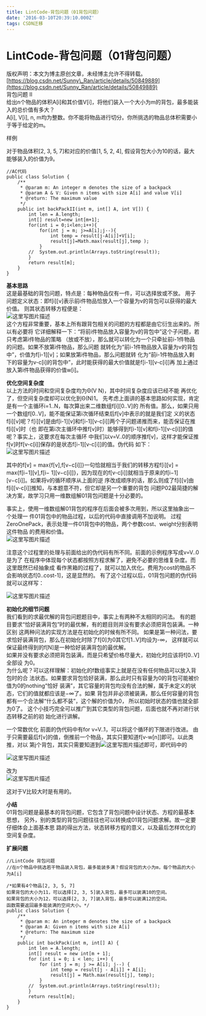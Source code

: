 ```yaml
---
title: LintCode-背包问题（01背包问题）
date: '2016-03-10T20:39:10.000Z'
tags: CSDN迁移
---
```


# LintCode-背包问题（01背包问题）

版权声明：本文为博主原创文章，未经博主允许不得转载。 [https://blog.csdn.net/Sunny\_Ran/article/details/50849889](https://blog.csdn.net/Sunny_Ran/article/details/50849889)  
背包问题 II  
给出n个物品的体积A\[i\]和其价值V\[i\]，将他们装入一个大小为m的背包，最多能装入的总价值有多大？  
A\[i\], V\[i\], n, m均为整数。你不能将物品进行切分。你所挑选的物品总体积需要小于等于给定的m。

样例

对于物品体积\[2, 3, 5, 7\]和对应的价值\[1, 5, 2, 4\], 假设背包大小为10的话，最大能够装入的价值为9。

```text
//AC代码
public class Solution {
    /**
     * @param m: An integer m denotes the size of a backpack
     * @param A & V: Given n items with size A[i] and value V[i]
     * @return: The maximum value
     */
    public int backPackII(int m, int[] A, int V[]) {
        int len = A.length;
        int[] result=new int[m+1];
        for(int i = 0;i<len;i++){   
            for(int j = m; j>=A[i];j--){
                int temp = result[j-A[i]]+V[i];
                result[j]=Math.max(result[j],temp );
            }
        //  System.out.println(Arrays.toString(result));
        }
        return result[m];
    }
}
```

**基本思路**  
这是最基础的背包问题，特点是：每种物品仅有一件，可以选择放或不放。 用子问题定义状态：即f\[i\]\[v\]表示前i件物品恰放入一个容量为v的背包可以获得的最大价值。 则其状态转移方程便是：  
![&#x8FD9;&#x91CC;&#x5199;&#x56FE;&#x7247;&#x63CF;&#x8FF0;](https://img-blog.csdn.net/20160310203253733)  
这个方程非常重要，基本上所有跟背包相关的问题的方程都是由它衍生出来的。所以有必要将 它详细解释一下：“将前i件物品放入容量为v的背包中”这个子问题，若只考虑第i件物品的策略 （放或不放），那么就可以转化为一个只牵扯前i-1件物品的问题。如果不放第i件物品，那么问题 就转化为“前i-1件物品放入容量为v的背包中”，价值为f\[i-1\]\[v\]；如果放第i件物品，那么问题就转 化为“前i-1件物品放入剩下的容量为v-c\[i\]的背包中”，此时能获得的最大价值就是f\[i-1\]\[v-c\[i\]\]再 加上通过放入第i件物品获得的价值w\[i\]。

**优化空间复杂度**  
以上方法的时间和空间复杂度均为Θ\(V N\)，其中时间复杂度应该已经不能 再优化了，但空间复杂度却可以优化到Θ\(N\)1。 先考虑上面讲的基本思路如何实现，肯定是有一个主循环i=1..N，每次算出来二维数组f\[i\]\[0..V\]的 所有值。那么，如果只用一个数组f\[0..V\]，能不能保证第i次循环结束后f\[v\]中表示的就是我们定 义的状态f\[i\]\[v\]呢？f\[i\]\[v\]是由f\[i-1\]\[v\]和f\[i-1\]\[v-c\[i\]\]两个子问题递推而来，能否保证在推f\[i\]\[v\]时（也 即在第i次主循环中推f\[v\]时）能够得到f\[i-1\]\[v\]和f\[i-1\]\[v-c\[i\]\]的值呢？事实上，这要求在每次主循环 中我们以v=V..0的顺序推f\[v\]，这样才能保证推f\[v\]时f\[v-c\[i\]\]保存的是状态f\[i-1\]\[v-c\[i\]\]的值。伪代码 如下：  
![&#x8FD9;&#x91CC;&#x5199;&#x56FE;&#x7247;&#x63CF;&#x8FF0;](https://img-blog.csdn.net/20160310203408843)

其中的f\[v\] = max{f\[v\],f\[v−c\[i\]\]}一句恰就相当于我们的转移方程f\[i\]\[v\] = max{f\[i−1\]\[v\],f\[i− 1\]\[v−c\[i\]\]}，因为现在的f\[v-c\[i\]\]就相当于原来的f\[i−1\]\[v−c\[i\]\]。如果将v的循环顺序从上面的逆 序改成顺序的话，那么则成了f\[i\]\[v\]由f\[i\]\[v-c\[i\]\]推知，与本题意不符，但它却是另一个重要的背包 问题P02最简捷的解决方案，故学习只用一维数组解01背包问题是十分必要的。

事实上，使用一维数组解01背包的程序在后面会被多次用到，所以这里抽象出一个处理一 件01背包中的物品过程，以后的代码中直接调用不加说明。 过程ZeroOnePack，表示处理一件01背包中的物品，两个参数cost、weight分别表明这件物品 的费用和价值。  
![&#x8FD9;&#x91CC;&#x5199;&#x56FE;&#x7247;&#x63CF;&#x8FF0;](https://img-blog.csdn.net/20160310203447671)

注意这个过程里的处理与前面给出的伪代码有所不同。前面的示例程序写成v=V..0是为了 在程序中体现每个状态都按照方程求解了，避免不必要的思维复杂度。而这里既然已经抽象成 看作黑箱的过程了，就可以加入优化。费用为cost的物品不会影响状态f\[0..cost-1\]，这是显然的。 有了这个过程以后，01背包问题的伪代码就可以这样写：

![&#x8FD9;&#x91CC;&#x5199;&#x56FE;&#x7247;&#x63CF;&#x8FF0;](https://img-blog.csdn.net/20160310203519359)

**初始化的细节问题**  
我们看到的求最优解的背包问题题目中，事实上有两种不太相同的问法。 有的题目要求“恰好装满背包”时的最优解，有的题目则并没有要求必须把背包装满。一种区别 这两种问法的实现方法是在初始化的时候有所不同。 如果是第一种问法，要求恰好装满背包，那么在初始化时除了f\[0\]为0其它f\[1..V\]均设为-∞， 这样就可以保证最终得到的f\[N\]是一种恰好装满背包的最优解。  
如果并没有要求必须把背包装满，而是只希望价格尽量大，初始化时应该将f\[0..V\]全部设 为0。  
为什么呢？可以这样理解：初始化的f数组事实上就是在没有任何物品可以放入背包时的合 法状态。如果要求背包恰好装满，那么此时只有容量为0的背包可能被价值为0的nothing“恰好 装满”，其它容量的背包均没有合法的解，属于未定义的状态，它们的值就都应该是−∞了。如果 背包并非必须被装满，那么任何容量的背包都有一个合法解“什么都不装”，这个解的价值为0， 所以初始时状态的值也就全部为0了。 这个小技巧完全可以推广到其它类型的背包问题，后面也就不再对进行状态转移之前的初 始化进行讲解。

一个常数优化 前面的伪代码中有for v=V..1，可以将这个循环的下限进行改进。 由于只需要最后f\[v\]的值，倒推前一个物品，其实只要知道f\[v-w\[n\]\]即可。以此类推，对以 第j个背包，其实只需要知道到![&#x8FD9;&#x91CC;&#x5199;&#x56FE;&#x7247;&#x63CF;&#x8FF0;](https://img-blog.csdn.net/20160310203711735)即可，即代码中的

![&#x8FD9;&#x91CC;&#x5199;&#x56FE;&#x7247;&#x63CF;&#x8FF0;](https://img-blog.csdn.net/20160310203745735)

改为  
![&#x8FD9;&#x91CC;&#x5199;&#x56FE;&#x7247;&#x63CF;&#x8FF0;](https://img-blog.csdn.net/20160310203822041)

这对于V比较大时是有用的。

**小结**  
01背包问题是最基本的背包问题，它包含了背包问题中设计状态、方程的最基本思想， 另外，别的类型的背包问题往往也可以转换成01背包问题求解。故一定要仔细体会上面基本思 路的得出方法，状态转移方程的意义，以及最后怎样优化的空间复杂度。

**扩展问题**

```text
//LintCode 背包问题
//在n个物品中挑选若干物品装入背包，最多能装多满？假设背包的大小为m，每个物品的大小为A[i]

/*如果有4个物品[2, 3, 5, 7]
如果背包的大小为11，可以选择[2, 3, 5]装入背包，最多可以装满10的空间。
如果背包的大小为12，可以选择[2, 3, 7]装入背包，最多可以装满12的空间。
函数需要返回最多能装满的空间大小。*/
public class Solution {
    /**
     * @param m: An integer m denotes the size of a backpack
     * @param A: Given n items with size A[i]
     * @return: The maximum size
     */
    public int backPack(int m, int[] A) {
        int len = A.length;
        int[] result = new int[m + 1];
        for (int i = 0; i < len; i++) {
            for (int j = m; j >= A[i]; j--) {
                int temp = result[j - A[i]] + A[i];
                result[j] = Math.max(result[j], temp);
            }
        //  System.out.println(Arrays.toString(result));
        }
        return result[m];
    }
}
```

